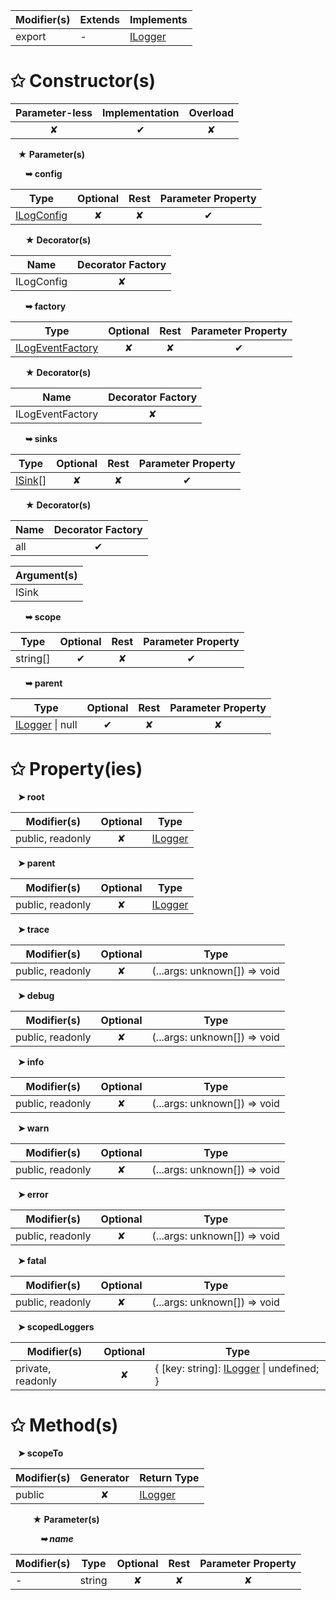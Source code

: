 | Modifier(s)                            | Extends                      | Implements                                    |
|----------------------------------------|------------------------------|-----------------------------------------------|
| export | - | [ILogger](/kernel/interface/logger/ilogger.md) |

# &#10025; Constructor(s)

| Parameter-less                         | Implementation                          | Overload                          |
|:--------------------------------------:|:---------------------------------------:|:---------------------------------:|
| ✘ | ✔ | ✘ |

&nbsp;&nbsp; **&#9733; Parameter(s)**

&nbsp;&nbsp;&nbsp;&nbsp;&nbsp; **&#10149; config**

| Type                        | Optional                           | Rest                          | Parameter Property                          |
|-----------------------------|:----------------------------------:|:-----------------------------:|:-------------------------------------------:|
| [ILogConfig](/kernel/interface/logger/ilogconfig.md) | ✘  | ✘ | ✔ |

&nbsp;&nbsp;&nbsp;&nbsp;&nbsp; **&#9733; Decorator(s)**

| Name                                | Decorator Factory                        |
|-------------------------------------|:----------------------------------------:|
| ILogConfig | ✘  |

&nbsp;&nbsp;&nbsp;&nbsp;&nbsp; **&#10149; factory**

| Type                        | Optional                           | Rest                          | Parameter Property                          |
|-----------------------------|:----------------------------------:|:-----------------------------:|:-------------------------------------------:|
| [ILogEventFactory](/kernel/interface/logger/ilogeventfactory.md) | ✘  | ✘ | ✔ |

&nbsp;&nbsp;&nbsp;&nbsp;&nbsp; **&#9733; Decorator(s)**

| Name                                | Decorator Factory                        |
|-------------------------------------|:----------------------------------------:|
| ILogEventFactory | ✘  |

&nbsp;&nbsp;&nbsp;&nbsp;&nbsp; **&#10149; sinks**

| Type                        | Optional                           | Rest                          | Parameter Property                          |
|-----------------------------|:----------------------------------:|:-----------------------------:|:-------------------------------------------:|
| [ISink](/kernel/interface/logger/isink.md)[] | ✘  | ✘ | ✔ |

&nbsp;&nbsp;&nbsp;&nbsp;&nbsp; **&#9733; Decorator(s)**

| Name                                | Decorator Factory                        |
|-------------------------------------|:----------------------------------------:|
| all | ✔  |

| Argument(s)                                           |
|-------------------------------------------------------|
| ISink  |

&nbsp;&nbsp;&nbsp;&nbsp;&nbsp; **&#10149; scope**

| Type                        | Optional                           | Rest                          | Parameter Property                          |
|-----------------------------|:----------------------------------:|:-----------------------------:|:-------------------------------------------:|
| string[] | ✔  | ✘ | ✔ |

&nbsp;&nbsp;&nbsp;&nbsp;&nbsp; **&#10149; parent**

| Type                        | Optional                           | Rest                          | Parameter Property                          |
|-----------------------------|:----------------------------------:|:-----------------------------:|:-------------------------------------------:|
| [ILogger](/kernel/interface/logger/ilogger.md) &#124; null | ✔  | ✘ | ✘ |

# &#10025; Property(ies)

&nbsp;&nbsp; **&#10148; root**

| Modifier(s)                               | Optional                           | Type                         |
|-------------------------------------------|:----------------------------------:|------------------------------|
| public, readonly | ✘ | [ILogger](/kernel/interface/logger/ilogger.md) |

&nbsp;&nbsp; **&#10148; parent**

| Modifier(s)                               | Optional                           | Type                         |
|-------------------------------------------|:----------------------------------:|------------------------------|
| public, readonly | ✘ | [ILogger](/kernel/interface/logger/ilogger.md) |

&nbsp;&nbsp; **&#10148; trace**

| Modifier(s)                               | Optional                           | Type                         |
|-------------------------------------------|:----------------------------------:|------------------------------|
| public, readonly | ✘ | (...args: unknown[]) =&gt; void |

&nbsp;&nbsp; **&#10148; debug**

| Modifier(s)                               | Optional                           | Type                         |
|-------------------------------------------|:----------------------------------:|------------------------------|
| public, readonly | ✘ | (...args: unknown[]) =&gt; void |

&nbsp;&nbsp; **&#10148; info**

| Modifier(s)                               | Optional                           | Type                         |
|-------------------------------------------|:----------------------------------:|------------------------------|
| public, readonly | ✘ | (...args: unknown[]) =&gt; void |

&nbsp;&nbsp; **&#10148; warn**

| Modifier(s)                               | Optional                           | Type                         |
|-------------------------------------------|:----------------------------------:|------------------------------|
| public, readonly | ✘ | (...args: unknown[]) =&gt; void |

&nbsp;&nbsp; **&#10148; error**

| Modifier(s)                               | Optional                           | Type                         |
|-------------------------------------------|:----------------------------------:|------------------------------|
| public, readonly | ✘ | (...args: unknown[]) =&gt; void |

&nbsp;&nbsp; **&#10148; fatal**

| Modifier(s)                               | Optional                           | Type                         |
|-------------------------------------------|:----------------------------------:|------------------------------|
| public, readonly | ✘ | (...args: unknown[]) =&gt; void |

&nbsp;&nbsp; **&#10148; scopedLoggers**

| Modifier(s)                               | Optional                           | Type                         |
|-------------------------------------------|:----------------------------------:|------------------------------|
| private, readonly | ✘ | { [key: string]: [ILogger](/kernel/interface/logger/ilogger.md) &#124; undefined; } |

# &#10025; Method(s)

&nbsp;&nbsp; **&#10148; scopeTo**

| Modifier(s)                              | Generator                          | Return Type                       |
|------------------------------------------|:----------------------------------:|-----------------------------------|
| public | ✘ | [ILogger](/kernel/interface/logger/ilogger.md) |

&nbsp;&nbsp;&nbsp;&nbsp;&nbsp;&nbsp;&nbsp;&nbsp; **&#9733; Parameter(s)**

&nbsp;&nbsp;&nbsp;&nbsp;&nbsp;&nbsp;&nbsp;&nbsp;&nbsp;&nbsp;&nbsp; _**&#10149; name**_

| Modifier(s)                              | Type                        | Optional                           | Rest                          | Parameter Property                          |
|------------------------------------------|-----------------------------|:----------------------------------:|:-----------------------------:|:-------------------------------------------:|
| - | string | ✘  | ✘ | ✘ |